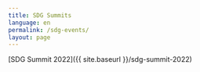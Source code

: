 ```yaml
---
title: SDG Summits 
language: en
permalink: /sdg-events/
layout: page
---
```



[SDG Summit 2022]({{ site.baseurl }}/sdg-summit-2022)
